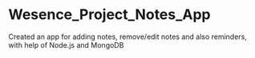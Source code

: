# Wesence_Project_Notes_App
Created an app for adding notes, remove/edit notes and also reminders, with help of Node.js and MongoDB
